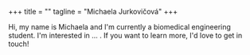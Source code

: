 +++
title = ""
tagline = "Michaela Jurkovičová"
+++

Hi, my name is Michaela and I'm currently a biomedical engineering student. I'm interested in ... . If you want to learn more, I'd love to get in touch!
